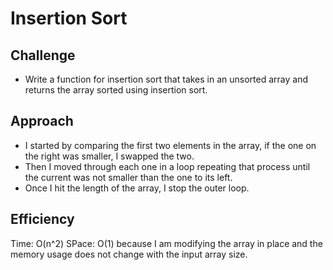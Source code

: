# Insertion Sort

## Challenge
- Write a function for insertion sort that takes in an unsorted array and returns the array sorted using insertion sort.

## Approach
- I started by comparing the first two elements in the array, if the one on the right was smaller, I swapped the two.
- Then I moved through each one in a loop repeating that process until the current was not smaller than the one to its left.
- Once I hit the length of the array, I stop the outer loop.

## Efficiency
Time: O(n^2)
SPace: O(1) because I am modifying the array in place and the memory usage does not change with the input array size.



